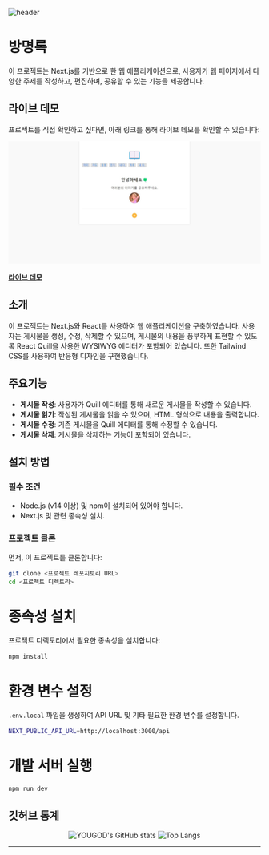 ![header](https://capsule-render.vercel.app/api?type=wave&color=FFABAB&height=300&section=header&text=YOUGOD❤️&fontSize=90&fontColor=FFFFFF&animation=fadeIn&stroke=2&strokeColor=FFFFFF)

# 방명록

이 프로젝트는 Next.js를 기반으로 한 웹 애플리케이션으로, 
사용자가 웹 페이지에서 다양한 주제를 작성하고, 편집하며, 공유할 수 있는 기능을 제공합니다.

## 라이브 데모

프로젝트를 직접 확인하고 싶다면, 아래 링크를 통해 라이브 데모를 확인할 수 있습니다:

![Main 페이지](images/main.JPG)

**[라이브 데모](https://nextapp-yougod.vercel.app/)**

## 소개

이 프로젝트는 Next.js와 React를 사용하여 웹 애플리케이션을 구축하였습니다. 
사용자는 게시물을 생성, 수정, 삭제할 수 있으며, 게시물의 내용을 풍부하게 표현할 수 있도록 
React Quill을 사용한 WYSIWYG 에디터가 포함되어 있습니다. 
또한 Tailwind CSS를 사용하여 반응형 디자인을 구현했습니다.

## 주요기능

- **게시물 작성**: 사용자가 Quill 에디터를 통해 새로운 게시물을 작성할 수 있습니다.
- **게시물 읽기**: 작성된 게시물을 읽을 수 있으며, HTML 형식으로 내용을 출력합니다.
- **게시물 수정**: 기존 게시물을 Quill 에디터를 통해 수정할 수 있습니다.
- **게시물 삭제**: 게시물을 삭제하는 기능이 포함되어 있습니다.

## 설치 방법

### 필수 조건

- Node.js (v14 이상) 및 npm이 설치되어 있어야 합니다.
- Next.js 및 관련 종속성 설치.

### 프로젝트 클론

먼저, 이 프로젝트를 클론합니다:
```bash
git clone <프로젝트 레포지토리 URL>
cd <프로젝트 디렉토리>
```

# 종속성 설치
프로젝트 디렉토리에서 필요한 종속성을 설치합니다:
```bash
npm install
```

# 환경 변수 설정
`.env.local` 파일을 생성하여 API URL 및 기타 필요한 환경 변수를 설정합니다.
```bash
NEXT_PUBLIC_API_URL=http://localhost:3000/api
```

# 개발 서버 실행
```bash
npm run dev
```

## 깃허브 통계 

<div align="center">
  <img src="https://github-readme-stats.vercel.app/api?username=yousincha&show_icons=true&theme=radical" alt="YOUGOD's GitHub stats" />
  <img src="https://github-readme-stats.vercel.app/api/top-langs/?username=yousincha&layout=compact" alt="Top Langs" />
</div>

---
